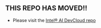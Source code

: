 ## THIS REPO HAS MOVED!!

- Please visit the [Intel® AI DevCloud repo](https://github.com/iotJumpway/IoT-JumpWay-Intel-Examples/tree/master/Intel-Arduino-101/Basic-LED "Intel® AI DevCloud repo")